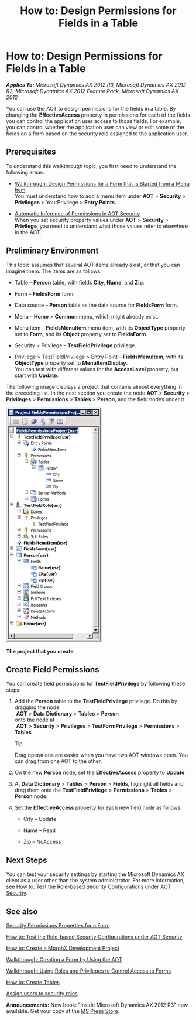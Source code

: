 ﻿---
title: 'How to: Design Permissions for Fields in a Table'
TOCTitle: 'How to: Design Permissions for Fields in a Table'
ms:assetid: 7dc11486-5cb6-4270-b986-8e8cb058645f
ms:mtpsurl: https://msdn.microsoft.com/en-us/library/Hh272122(v=AX.60)
ms:contentKeyID: 36536819
ms.date: 05/18/2015
mtps_version: v=AX.60
---

# How to: Design Permissions for Fields in a Table 


_**Applies To:** Microsoft Dynamics AX 2012 R3, Microsoft Dynamics AX 2012 R2, Microsoft Dynamics AX 2012 Feature Pack, Microsoft Dynamics AX 2012_

You can use the AOT to design permissions for the fields in a table. By changing the **EffectiveAccess** property in permissions for each of the fields you can control the application user access to those fields. For example, you can control whether the application user can view or edit some of the fields on a form based on the security role assigned to the application user.

## Prerequisites

To understand this walkthrough topic, you first need to understand the following areas:

  - [Walkthrough: Design Permissions for a Form that is Started from a Menu Item](walkthrough-design-permissions-for-a-form-that-is-started-from-a-menu-item.md)   
    You must understand how to add a menu item under **AOT** \> **Security** \> **Privileges** \> YourPrivilege \> **Entry Points**.

  - [Automatic Inference of Permissions in AOT Security](automatic-inference-of-permissions-in-aot-security.md)   
    When you set security property values under **AOT** \> **Security** \> **Privilege**, you need to understand what those values refer to elsewhere in the AOT.

## Preliminary Environment

This topic assumes that several AOT items already exist, or that you can imagine them. The items are as follows:

  - Table – **Person** table, with fields **City**, **Name**, and **Zip**.

  - Form – **FieldsForm** form.

  - Data source – **Person** table as the data source for **FieldsForm** form.

  - Menu – **Home** \> **Common** menu, which might already exist.

  - Menu Item – **FieldsMenuItem** menu item, with its **ObjectType** property set to **Form**, and its **Object** property set to **FieldsForm**.

  - Security \> Privilege – **TestFieldPrivilege** privilege.

  - Privilege \> TestFieldPrivilege \> Entry Point – **FieldsMenuItem**, with its **ObjectType** property set to **MenuItemDisplay**.  
    You can test with different values for the **AccessLevel** property, but start with **Update**.

The following image displays a project that contains almost everything in the preceding list. In the next section you create the node **AOT** \> **Security** \> **Privileges** \> **Permissions** \> **Tables** \> **Person**, and the field nodes under it.

![AOTSecurityFieldsPermProject](images/Hh272122.AOTSecurityFieldsPermProject(en-us,AX.60).jpg "AOTSecurityFieldsPermProject")

**The project that you create**

## Create Field Permissions

You can create field permissions for **TestFieldPrivilege** by following these steps:

1.    
    Add the **Person** table to the **TestFieldPrivilege** privilege. Do this by dragging the node  
     **AOT** \> **Data Dictionary** \> **Tables** \> **Person**   
    onto the node at  
     **AOT** \> **Security** \> **Privileges** \> **TestFormPrivilege** \> **Permissions** \> **Tables**.
    

    > [!TIP]
    > <P>Drag operations are easier when you have two AOT windows open. You can drag from one AOT to the other.</P>



2.  On the new **Person** node, set the **EffectiveAccess** property to **Update**.

3.  At **Data Dictionary** \> **Tables** \> **Person** \> **Fields**, highlight all fields and drag them onto the **TestFieldPrivilege** \> **Permissions** \> **Tables** \> **Person** node.

4.  Set the **EffectiveAccess** property for each new field node as follows:
    
      - City – Update
    
      - Name – Read
    
      - Zip – NoAccess

## Next Steps

You can test your security settings by starting the Microsoft Dynamics AX client as a user other than the system administrator. For more information, see [How to: Test the Role-based Security Configurations under AOT Security](how-to-test-the-role-based-security-configurations-under-aot-security.md).

## See also

[Security Permissions Properties for a Form](security-permissions-properties-for-a-form.md)

[How to: Test the Role-based Security Configurations under AOT Security](how-to-test-the-role-based-security-configurations-under-aot-security.md)

[How to: Create a MorphX Development Project](how-to-create-a-morphx-development-project.md)

[Walkthrough: Creating a Form by Using the AOT](walkthrough-creating-a-form-by-using-the-aot.md)

[Walkthrough: Using Roles and Privileges to Control Access to Forms](walkthrough-using-roles-and-privileges-to-control-access-to-forms.md)

[How to: Create Tables](how-to-create-tables.md)

[Assign users to security roles](https://msdn.microsoft.com/en-us/library/gg751367\(v=ax.60\))

  
**Announcements:** New book: "Inside Microsoft Dynamics AX 2012 R3" now available. Get your copy at the [MS Press Store](https://www.microsoftpressstore.com/store/inside-microsoft-dynamics-ax-2012-r3-9780735685109).

